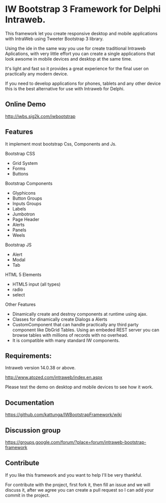 # IW Bootstrap 3 Framework for Delphi Intraweb.

This framework let you create responsive desktop and mobile applications with IntraWeb using Tweeter Bootstrap 3 library.

Using the ide in the same way you use for create traditional Intraweb Aplications, with very little effort you can create a single applications that look awsome in mobile devices and desktop at the same time.

It's light and fast so it provides a great experience for the final user on practically any modern device.

If you need to develop applications for phones, tablets and any other device this is the best alternative for use  with Intraweb for Delphi. 

## Online Demo

http://iwbs.sig2k.com/iwbootstrap

## Features

It implement most bootstrap Css, Components and Js. 

Bootstrap CSS
* Grid System
* Forms
* Buttons

Bootstrap Components
* Glyphicons
* Button Groups
* Inputs Groups
* Labels
* Jumbotron
* Page Header
* Alerts
* Panels
* Weels

Bootstrap JS
* Alert
* Modal
* Tab

HTML 5 Elements
* HTML5 input (all types)
* radio
* select

Other Features
* Dinamically create and destroy components at runtime using ajax.
* Classes for dinamically create Dialogs a Alerts
* CustomComponent that can handle practically any third party component like DbGrid Tables. Using an embeded REST server you can browse tables with millions of records with no overhead.
* It is compatible with many standard IW components.

## Requirements:

Intraweb version 14.0.38 or above.

http://www.atozed.com/intraweb/index.en.aspx

Please test the demo on desktop and mobile devices to see how it work.

## Documentation

https://github.com/kattunga/IWBootstrapFramework/wiki

## Discussion group

https://groups.google.com/forum/?place=forum/intraweb-bootstrap-framework

## Contribute

If you like this framework and you want to help I'll be very thankful.

For contribute with the project, first fork it, then fill an issue and we will discuss it, after we agree you can create a pull request so I can add your commit in the project.
